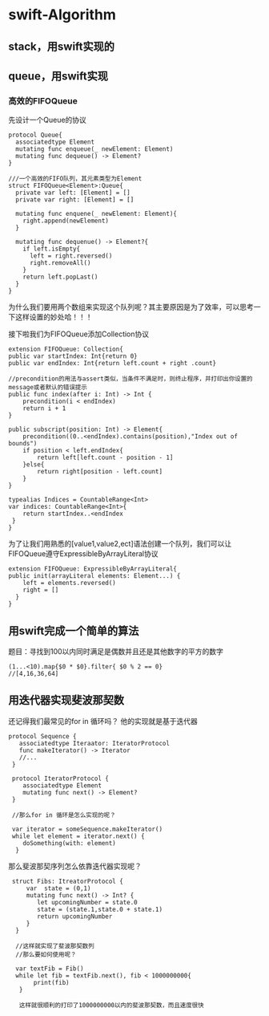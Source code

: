 # swift-Algorithm

## stack，用swift实现的

## queue，用swift实现
### 高效的FIFOQueue

先设计一个Queue的协议
    
    protocol Queue{
      associatedtype Element
      mutating func enqueue(_ newElement: Element)
      mutating func dequeue() -> Element?
    }
    
    ///一个高效的FIFO队列，其元素类型为Element
    struct FIFOQueue<Element>:Queue{
      private var left: [Element] = []
      private var right: [Element] = []
      
      mutating func enquene(_ newElement: Element){
        right.append(newElement)
      }
      
      mutating func dequenue() -> Element?{
        if left.isEmpty{
          left = right.reversed()
          right.removeAll()
        }
        return left.popLast()
      }
    }
    
为什么我们要用两个数组来实现这个队列呢？其主要原因是为了效率，可以思考一下这样设置的妙处哈！！！

接下啦我们为FIFOQueue添加Collection协议
    
    extension FIFOQueue: Collection{
    public var startIndex: Int{return 0}
    public var endIndex: Int{return left.count + right .count}
    
    //precondition的用法与assert类似，当条件不满足时，则终止程序，并打印出你设置的message或者默认的错误提示
    public func index(after i: Int) -> Int {
        precondition(i < endIndex)
        return i + 1
    }
    
    public subscript(position: Int) -> Element{
        precondition((0..<endIndex).contains(position),"Index out of bounds")
        if position < left.endIndex{
            return left[left.count - position - 1]
        }else{
            return right[position - left.count]
        }
    }
    
    typealias Indices = CountableRange<Int>
    var indices: CountableRange<Int>{
        return startIndex..<endIndex
     }
    }
   
为了让我们用熟悉的[value1,value2,ect]语法创建一个队列，我们可以让FIFOQueue遵守ExpressibleByArrayLiteral协议
    
    extension FIFOQueue: ExpressibleByArrayLiteral{
    public init(arrayLiteral elements: Element...) {
        left = elements.reversed()
        right = []
      }
    }


## 用swift完成一个简单的算法
 题目：寻找到100以内同时满足是偶数并且还是其他数字的平方的数字
   
    (1...<10).map{$0 * $0}.filter{ $0 % 2 == 0}
    //[4,16,36,64]
  
## 用迭代器实现斐波那契数

还记得我们最常见的for in 循环吗？ 他的实现就是基于迭代器
    
    protocol Sequence {
       associatedtype Iteraator: IteratorProtocol
       func makeIterator() -> Iterator
       //...
     }
     
     protocol IteratorProtocol {
        associatedtype Element
        mutating func next() -> Element?
     }
     
     //那么for in 循环是怎么实现的呢？
     
     var iterator = someSequence.makeIterator()
     while let element = iterator.next() {
        doSomething(with: element)
      }
      
那么斐波那契序列怎么依靠迭代器实现呢？
     
     struct Fibs: ItreatorProtocol {
         var  state = (0,1)
         mutating func next() -> Int? {
            let upcomingNumber = state.0
            state = (state.1,state.0 + state.1)
            return upcomingNumber
         }
      }
      
      //这样就实现了斐波那契数列
      //那么要如何使用呢？
      
      var textFib = Fib()
      while let fib = textFib.next(), fib < 1000000000{
           print(fib)
       }
       
       这样就很顺利的打印了1000000000以内的斐波那契数，而且速度很快
    
    

      
